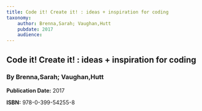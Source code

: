 ```yaml
---
title: Code it! Create it! : ideas + inspiration for coding
taxonomy:
	author: Brenna,Sarah; Vaughan,Hutt
	pubdate: 2017
	audience: 
---
```

## Code it! Create it! : ideas + inspiration for coding
### By Brenna,Sarah; Vaughan,Hutt


**Publication Date:** 2017

**ISBN:** 978-0-399-54255-8